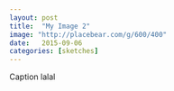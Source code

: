 ```yaml
---
layout: post
title:  "My Image 2"
image: "http://placebear.com/g/600/400"
date:   2015-09-06
categories: [sketches]
---
```

 Caption lalal